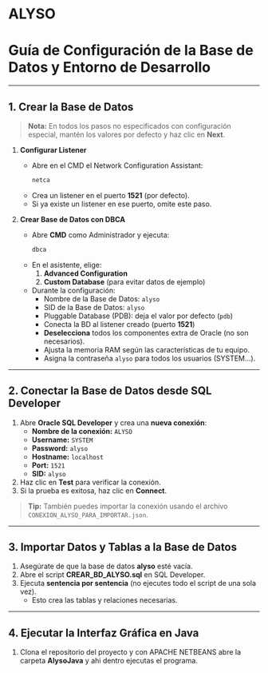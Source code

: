 # ALYSO
# Guía de Configuración de la Base de Datos y Entorno de Desarrollo

---

## 1. Crear la Base de Datos

> **Nota:** En todos los pasos no especificados con configuración especial, mantén los valores por defecto y haz clic en **Next**.

1. **Configurar Listener**  
   - Abre en el CMD el Network Configuration Assistant:
     ```bash
     netca
     ```
   - Crea un listener en el puerto **1521** (por defecto).  
   - Si ya existe un listener en ese puerto, omite este paso.

2. **Crear Base de Datos con DBCA**  
   - Abre **CMD** como Administrador y ejecuta:
     ```bash
     dbca
     ```
   - En el asistente, elige:
     1. **Advanced Configuration**  
     2. **Custom Database** (para evitar datos de ejemplo)  
   - Durante la configuración:
     - Nombre de la Base de Datos: `alyso`  
     - SID de la Base de Datos: `alyso`  
     - Pluggable Database (PDB): deja el valor por defecto (`pdb`)  
     - Conecta la BD al listener creado (puerto **1521**)  
     - **Deselecciona** todos los componentes extra de Oracle (no son necesarios).  
     - Ajusta la memoria RAM según las características de tu equipo.  
     - Asigna la contraseña `alyso` para todos los usuarios (SYSTEM...).

---

## 2. Conectar la Base de Datos desde SQL Developer

1. Abre **Oracle SQL Developer** y crea una **nueva conexión**:  
   - **Nombre de la conexión:** `ALYSO`  
   - **Username:** `SYSTEM`  
   - **Password:** `alyso`  
   - **Hostname:** `localhost`  
   - **Port:** `1521`  
   - **SID:** `alyso`  
2. Haz clic en **Test** para verificar la conexión.  
3. Si la prueba es exitosa, haz clic en **Connect**.  

> **Tip:** También puedes importar la conexión usando el archivo `CONEXION_ALYSO_PARA_IMPORTAR.json`.

---

## 3. Importar Datos y Tablas a la Base de Datos

1. Asegúrate de que la base de datos **alyso** esté vacía.  
2. Abre el script **CREAR_BD_ALYSO.sql** en SQL Developer.  
3. Ejecuta **sentencia por sentencia** (no ejecutes todo el script de una sola vez).  
   - Esto crea las tablas y relaciones necesarias.

---

## 4. Ejecutar la Interfaz Gráfica en Java

1. Clona el repositorio del proyecto y con APACHE NETBEANS abre la carpeta **AlysoJava** y ahi dentro ejecutas el programa.
